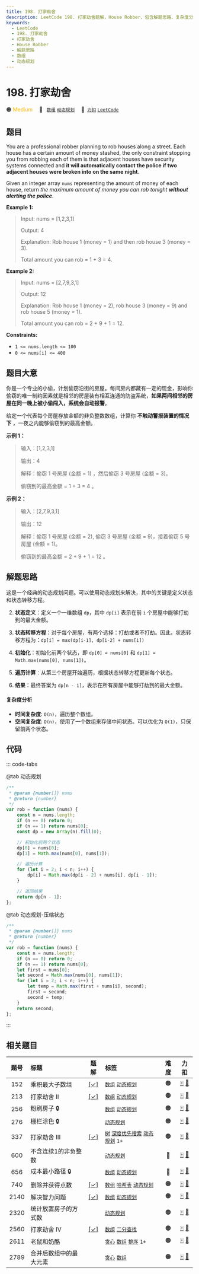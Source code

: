 ```yaml
---
title: 198. 打家劫舍
description: LeetCode 198. 打家劫舍题解，House Robber，包含解题思路、复杂度分析以及完整的 JavaScript 代码实现。
keywords:
  - LeetCode
  - 198. 打家劫舍
  - 打家劫舍
  - House Robber
  - 解题思路
  - 数组
  - 动态规划
---
```


# 198. 打家劫舍

🟠 <font color=#ffb800>Medium</font>&emsp; 🔖&ensp; [`数组`](/tag/array.md) [`动态规划`](/tag/dynamic-programming.md)&emsp; 🔗&ensp;[`力扣`](https://leetcode.cn/problems/house-robber) [`LeetCode`](https://leetcode.com/problems/house-robber)

## 题目

You are a professional robber planning to rob houses along a street. Each
house has a certain amount of money stashed, the only constraint stopping you
from robbing each of them is that adjacent houses have security systems
connected and **it will automatically contact the police if two adjacent
houses were broken into on the same night**.

Given an integer array `nums` representing the amount of money of each house,
return _the maximum amount of money you can rob tonight **without alerting the
police**_.

**Example 1:**

> Input: nums = [1,2,3,1]
>
> Output: 4
>
> Explanation: Rob house 1 (money = 1) and then rob house 3 (money = 3).
>
> Total amount you can rob = 1 + 3 = 4.

**Example 2:**

> Input: nums = [2,7,9,3,1]
>
> Output: 12
>
> Explanation: Rob house 1 (money = 2), rob house 3 (money = 9) and rob house 5 (money = 1).
>
> Total amount you can rob = 2 + 9 + 1 = 12.

**Constraints:**

- `1 <= nums.length <= 100`
- `0 <= nums[i] <= 400`

## 题目大意

你是一个专业的小偷，计划偷窃沿街的房屋。每间房内都藏有一定的现金，影响你偷窃的唯一制约因素就是相邻的房屋装有相互连通的防盗系统，**如果两间相邻的房屋在同一晚上被小偷闯入，系统会自动报警**。

给定一个代表每个房屋存放金额的非负整数数组，计算你 **不触动警报装置的情况下** ，一夜之内能够偷窃到的最高金额。

**示例 1：**

> 输入：[1,2,3,1]
>
> 输出：4
>
> 解释：偷窃 1 号房屋 (金额 = 1) ，然后偷窃 3 号房屋 (金额 = 3)。
>
> 偷窃到的最高金额 = 1 + 3 = 4 。

**示例 2：**

> 输入：[2,7,9,3,1]
>
> 输出：12
>
> 解释：偷窃 1 号房屋 (金额 = 2), 偷窃 3 号房屋 (金额 = 9)，接着偷窃 5 号房屋 (金额 = 1)。
>
> 偷窃到的最高金额 = 2 + 9 + 1 = 12 。

## 解题思路

这是一个经典的动态规划问题。可以使用动态规划来解决，其中的关键是定义状态和状态转移方程。

2. **状态定义**：定义一个一维数组 `dp`，其中 `dp[i]` 表示在前 `i` 个房屋中能够打劫到的最大金额。

3. **状态转移方程**：对于每个房屋，有两个选择：打劫或者不打劫。因此，状态转移方程为：`dp[i] = max(dp[i-1], dp[i-2] + nums[i])`

4. **初始化**：初始化前两个状态，即 `dp[0] = nums[0]` 和 `dp[1] = Math.max(nums[0], nums[1])`。

5. **遍历计算**：从第三个房屋开始遍历，根据状态转移方程更新每个状态。

6. **结果**：最终答案为 `dp[n - 1]`，表示在所有房屋中能够打劫到的最大金额。

#### 复杂度分析

- **时间复杂度**: `O(n)`，遍历整个数组。
- **空间复杂度**: `O(n)`，使用了一个数组来存储中间状态。可以优化为 `O(1)`，只保留前两个状态。

## 代码

::: code-tabs

@tab 动态规划

```javascript
/**
 * @param {number[]} nums
 * @return {number}
 */
var rob = function (nums) {
	const n = nums.length;
	if (n == 0) return 0;
	if (n == 1) return nums[0];
	const dp = new Array(n).fill(0);

	// 初始化前两个状态
	dp[0] = nums[0];
	dp[1] = Math.max(nums[0], nums[1]);

	// 遍历计算
	for (let i = 2; i < n; i++) {
		dp[i] = Math.max(dp[i - 2] + nums[i], dp[i - 1]);
	}

	// 返回结果
	return dp[n - 1];
};
```

@tab 动态规划-压缩状态

```javascript
/**
 * @param {number[]} nums
 * @return {number}
 */
var rob = function (nums) {
	const n = nums.length;
	if (n == 0) return 0;
	if (n == 1) return nums[0];
	let first = nums[0];
	let second = Math.max(nums[0], nums[1]);
	for (let i = 2; i < n; i++) {
		let temp = Math.max(first + nums[i], second);
		first = second;
		second = temp;
	}
	return second;
};
```

:::

## 相关题目

<!-- prettier-ignore -->
| 题号 | 标题 | 题解 | 标签 | 难度 | 力扣 |
| :------: | :------ | :------: | :------ | :------: | :------: |
| 152 | 乘积最大子数组 | [[✓]](/problem/0152.md) |  [`数组`](/tag/array.md) [`动态规划`](/tag/dynamic-programming.md) | 🟠 | [🀄️](https://leetcode.cn/problems/maximum-product-subarray) [🔗](https://leetcode.com/problems/maximum-product-subarray) |
| 213 | 打家劫舍 II | [[✓]](/problem/0213.md) |  [`数组`](/tag/array.md) [`动态规划`](/tag/dynamic-programming.md) | 🟠 | [🀄️](https://leetcode.cn/problems/house-robber-ii) [🔗](https://leetcode.com/problems/house-robber-ii) |
| 256 | 粉刷房子 🔒 |  |  [`数组`](/tag/array.md) [`动态规划`](/tag/dynamic-programming.md) | 🟠 | [🀄️](https://leetcode.cn/problems/paint-house) [🔗](https://leetcode.com/problems/paint-house) |
| 276 | 栅栏涂色 🔒 |  |  [`动态规划`](/tag/dynamic-programming.md) | 🟠 | [🀄️](https://leetcode.cn/problems/paint-fence) [🔗](https://leetcode.com/problems/paint-fence) |
| 337 | 打家劫舍 III | [[✓]](/problem/0337.md) |  [`树`](/tag/tree.md) [`深度优先搜索`](/tag/depth-first-search.md) [`动态规划`](/tag/dynamic-programming.md) `1+` | 🟠 | [🀄️](https://leetcode.cn/problems/house-robber-iii) [🔗](https://leetcode.com/problems/house-robber-iii) |
| 600 | 不含连续1的非负整数 |  |  [`动态规划`](/tag/dynamic-programming.md) | 🔴 | [🀄️](https://leetcode.cn/problems/non-negative-integers-without-consecutive-ones) [🔗](https://leetcode.com/problems/non-negative-integers-without-consecutive-ones) |
| 656 | 成本最小路径 🔒 |  |  [`数组`](/tag/array.md) [`动态规划`](/tag/dynamic-programming.md) | 🔴 | [🀄️](https://leetcode.cn/problems/coin-path) [🔗](https://leetcode.com/problems/coin-path) |
| 740 | 删除并获得点数 | [[✓]](/problem/0740.md) |  [`数组`](/tag/array.md) [`哈希表`](/tag/hash-table.md) [`动态规划`](/tag/dynamic-programming.md) | 🟠 | [🀄️](https://leetcode.cn/problems/delete-and-earn) [🔗](https://leetcode.com/problems/delete-and-earn) |
| 2140 | 解决智力问题 | [[✓]](/problem/2140.md) |  [`数组`](/tag/array.md) [`动态规划`](/tag/dynamic-programming.md) | 🟠 | [🀄️](https://leetcode.cn/problems/solving-questions-with-brainpower) [🔗](https://leetcode.com/problems/solving-questions-with-brainpower) |
| 2320 | 统计放置房子的方式数 |  |  [`动态规划`](/tag/dynamic-programming.md) | 🟠 | [🀄️](https://leetcode.cn/problems/count-number-of-ways-to-place-houses) [🔗](https://leetcode.com/problems/count-number-of-ways-to-place-houses) |
| 2560 | 打家劫舍 IV | [[✓]](/problem/2560.md) |  [`数组`](/tag/array.md) [`二分查找`](/tag/binary-search.md) | 🟠 | [🀄️](https://leetcode.cn/problems/house-robber-iv) [🔗](https://leetcode.com/problems/house-robber-iv) |
| 2611 | 老鼠和奶酪 |  |  [`贪心`](/tag/greedy.md) [`数组`](/tag/array.md) [`排序`](/tag/sorting.md) `1+` | 🟠 | [🀄️](https://leetcode.cn/problems/mice-and-cheese) [🔗](https://leetcode.com/problems/mice-and-cheese) |
| 2789 | 合并后数组中的最大元素 |  |  [`贪心`](/tag/greedy.md) [`数组`](/tag/array.md) | 🟠 | [🀄️](https://leetcode.cn/problems/largest-element-in-an-array-after-merge-operations) [🔗](https://leetcode.com/problems/largest-element-in-an-array-after-merge-operations) |